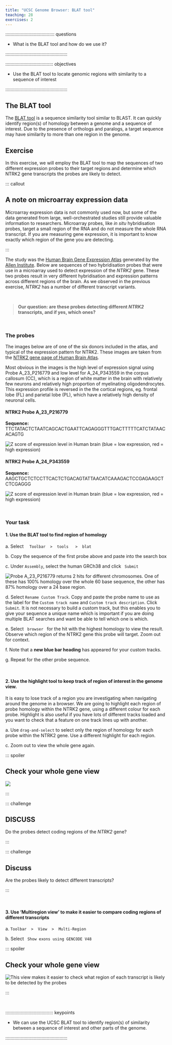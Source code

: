 ```yaml
---
title: "UCSC Genome Browser: BLAT tool"
teaching: 28
exercises: 2
---
```


:::::::::::::::::::::::::::::::::::::: questions 

- What is the BLAT tool and how do we use it?

::::::::::::::::::::::::::::::::::::::::::::::::

::::::::::::::::::::::::::::::::::::: objectives

- Use the BLAT tool to locate genomic regions with similarity to a sequence of interest

::::::::::::::::::::::::::::::::::::::::::::::::

## The BLAT tool

The [BLAT tool](https://genome.ucsc.edu/FAQ/FAQblat.html) is a sequence similarity 
tool similar to BLAST. It can quickly identify region(s) of homology between a genome 
and a sequence of interest. Due to the presence of orthologs and paralogs, a target sequence 
may have similarity to more than one region in the genome. 

## Exercise

In this exercise, we will employ the BLAT tool to map the sequences of two different expression probes 
to their target regions and determine which NTRK2 gene transcripts the probes are likely to detect.

::: callout

## A note on microarray expression data

Microarray expression data is not commonly used now, but some of the data generated from 
large, well-orchestrated studies still provide valuable information to researchers. 
Microarray probes, like *in situ* hybridisation probes, target a small region of the RNA 
and do not measure the whole RNA transcript. If you are measuring gene expression, it is 
important to know exactly which region of the gene you are detecting. 

:::

The study was the [Human Brain Gene Expression Atlas](http://human.brain-map.org/) 
generated by the [Allen Institute](https://alleninstitute.org/about/). 
Below are sequences of two hybridisation probes that were use in a microarray 
used to detect expression of the *NTRK2* gene. These two probes result in very different 
hybridisation and expression patterns across different regions of the brain. 
As we observed in the previous exercise, *NTRK2* has a number of different transcript variants. 

<br> 

> **Our question: are these probes detecting different *NTRK2* transcripts, and if yes, which ones?**

<br>

### The probes

The images below are of one of the six donors included in the atlas, and typical 
of the expression pattern for NTRK2. These images are taken from the 
[NTRK2 gene page of Human Brain Atlas](http://human.brain-map.org/microarray/gene/show/4884).

Most obvious in the images is the high level of expression signal using Probe A_23_P216779 
and low level for A_24_P343559 in the corpus callosum (CC), which is a region of white matter 
in the brain with relatively few neurons and relatively high proportion of myelinating oligodendrocytes. 
This expression profile is reversed in the the cortical regions, eg. frontal lobe (FL) and parietal lobe (PL), 
which have a relatively high density of neuronal cells.

#### NTRK2 Probe A_23_P216779

**Sequence:** TTCTATACTCTAATCAGCACTGAATTCAGAGGGTTTGACTTTTTCATCTATAACACAGTG

![Z score of expression level in Human brain (blue = low expression, red = high expression)](episodes/fig/05BLAT_ProbeA23_ABA_P216779.png)

#### NTRK2 Probe A_24_P343559 

**Sequence:** AAGCTGCTCTCCTTCACTCTGACAGTATTAACATCAAAGACTCCGAGAAGCTCTCGAGGG

![Z score of expression level in Human brain (blue = low expression, red = high expression)](episodes/fig/05BLAT_ProbeA24_ABA_P343559.png)

<br>

### Your task

#### 1. Use the BLAT tool to find region of homology

a. Select  `  Toolbar  >  tools   >  blat`

b. Copy the sequence of the first probe above and paste into the search box

c. Under `Assembly`, select the human GRCh38 and click  `  Submit  `
  
![Probe A_23_P216779 returns 2 hits for different chromosomes. One of these has 100% homology over the whole 60 base sequence, the other has 87% homology over a 24 base region.](episodes/fig/05BLAT_BLATresults.png)
  
d. Select `Rename Custom Track`. Copy and paste the probe name to use as the label 
for the `Custom track name` and `Custom track description`. Click `Submit`. 
It is not necessary to build a custom track, but this enables you to give your 
sequence a unique name which is important if you 
are doing multiple BLAT searches and want be able to tell which one is which.

e. Select  `  browser  `  for the hit with the highest homology to view the result. 
Observe which region of the NTRK2 gene this probe will target. Zoom out for context.

f. Note that a **new blue bar heading** has appeared for your custom tracks.

g. Repeat for the other probe sequence.

<br>

#### 2. Use the highlight tool to keep track of region of interest in the genome view.

It is easy to lose track of a region you are investigating when navigating around the 
genome in a browser. We are going to highlight each region of probe homology within the NTRK2 gene, 
using a different colour for each probe. Highlight is also useful if you have lots of different tracks 
loaded and you want to check that a feature on one track lines up with another.

a. Use `drag-and-select` to select only the region of homology for each probe within the NTRK2 gene. 
Use a different highlight for each region. 

c. Zoom out to view the whole gene again.

::: spoiler

## Check your whole gene view

![](episodes/fig/05BLAT_ProbesHighlighted.png)

:::

::: challenge

## DISCUSS

Do the probes detect coding regions of the *NTRK2* gene?

:::

::: challenge

## Discuss

Are the probes likely to detect different transcripts?

:::

<br>

#### 3. Use ‘Multiregion view’ to make it easier to compare coding regions of different transcripts

a. `Toolbar  >  View  >  Multi-Region  `  

b. Select  `  Show exons using GENCODE V48  `

::: spoiler

## Check your whole gene view

![This view makes it easier to check what region of each transcript is likely to be detected by the probes](episodes/fig/05BLAT_ProbesHighlighted_multiregion.png)

:::


<br>

::::::::::::::::::::::::::::::::::::: keypoints 

- We can use the UCSC BLAT tool to identify region(s) of similarity between a sequence of interest and other parts of the genome.

::::::::::::::::::::::::::::::::::::::::::::::::

